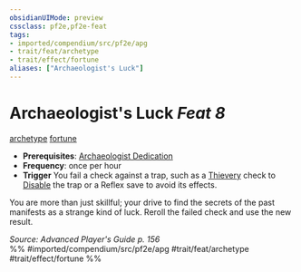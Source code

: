 ```yaml
---
obsidianUIMode: preview
cssclass: pf2e,pf2e-feat
tags:
- imported/compendium/src/pf2e/apg
- trait/feat/archetype
- trait/effect/fortune
aliases: ["Archaeologist's Luck"]
---
```

# Archaeologist's Luck  *Feat 8*  
[archetype](archetype.md)  [fortune](fortune.md)  

- **Prerequisites**: [Archaeologist Dedication](archaeologist-dedication-apg.md)
- **Frequency**: once per hour
- **Trigger** You fail a check against a trap, such as a [Thievery](../skills.md#Thievery) check to [Disable](disable-a-device.md) the trap or a Reflex save to avoid its effects.

You are more than just skillful; your drive to find the secrets of the past manifests as a strange kind of luck. Reroll the failed check and use the new result.

*Source: Advanced Player's Guide p. 156*  
%% #imported/compendium/src/pf2e/apg #trait/feat/archetype #trait/effect/fortune %%